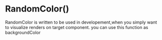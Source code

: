 # RandomColor()

RandomColor is written to be used in developement,when you simply want to visualize
renders on target component. you can use this function as backgroundColor

